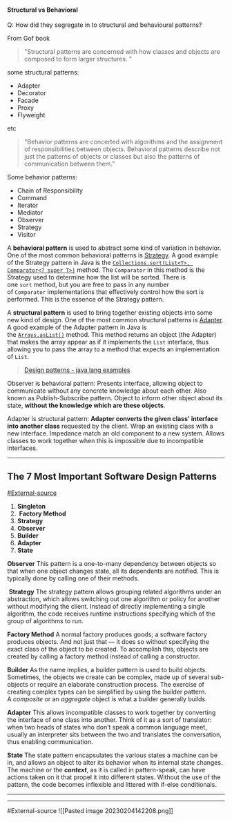 
#### **Structural vs Behavioral**


Q:  How did they segregate in to structural and behavioural patterns?

From Gof book

> "Structural patterns are concerned with how classes and objects are composed to form larger structures. "

some structural patterns:

-   Adapter
-   Decorator
-   Facade
-   Proxy
-   Flyweight

etc

> "Behavior patterns are concerted with algorithms and the assignment of responsibilities between objects. Behavioral patterns describe not just the patterns of objects or classes but also the patterns of communication between them."

Some behavior patterns:

-   Chain of Responsibility
-   Command
-   Iterator
-   Mediator
-   Observer
-   Strategy
-   Visitor

A **behavioral pattern** is used to abstract some kind of variation in behavior. One of the most common behavioral patterns is [Strategy](https://en.wikipedia.org/wiki/Strategy_pattern). A good example of the Strategy pattern in Java is the [`Collections.sort(List<T>, Comparator<? super T>)`](https://docs.oracle.com/javase/8/docs/api/java/util/Collections.html#sort-java.util.List-java.util.Comparator-) method. The `Comparator` in this method is the Strategy used to determine how the list will be sorted. There is one `sort` method, but you are free to pass in any number of `Comparator` implementations that effectively control how the sort is performed. This is the essence of the Strategy pattern.

A **structural pattern** is used to bring together existing objects into some new kind of design. One of the most common structural patterns is [Adapter](https://en.wikipedia.org/wiki/Adapter_pattern). A good example of the Adapter pattern in Java is the [`Arrays.asList()`](https://docs.oracle.com/javase/8/docs/api/java/util/Arrays.html#asList-T...-) method. This method returns an object (the Adapter) that makes the array appear as if it implements the `List` interface, thus allowing you to pass the array to a method that expects an implementation of `List`.
> [Design patterns - java lang examples](https://stackoverflow.com/questions/1673841/examples-of-gof-design-patterns-in-javas-core-libraries)


Observer is behavioral pattern: Presents interface, allowing object to communicate without any concrete knowledge about each other. Also known as Publish-Subscribe pattern. Object to inform other object about its state, **without the knowledge which are these objects**.

Adapter is structural pattern: **Adapter converts the given class' interface into another class** requested by the client. Wrap an existing class with a new interface. Impedance match an old component to a new system. Allows classes to work together when this is impossible due to incompatible interfaces.

--------------------------------------------------------
## The 7 Most Important Software Design Patterns

[#External-source](https://learningdaily.dev/the-7-most-important-software-design-patterns-d60e546afb0e)
1.  **Singleton**
2.  **Factory Method**
3. **Strategy**
4. **Observer**
5. **Builder**
6. **Adapter**
7. **State**

**Observer**
This pattern is a one-to-many dependency between objects so that when one object changes state, all its dependents are notified. This is typically done by calling one of their methods.

 **Strategy**
The strategy pattern allows grouping related algorithms under an abstraction, which allows switching out one algorithm or policy for another without modifying the client. Instead of directly implementing a single algorithm, the code receives runtime instructions specifying which of the group of algorithms to run.

**Factory Method**
A normal factory produces goods; a software factory produces objects. And not just that — it does so without specifying the exact class of the object to be created. To accomplish this, objects are created by calling a factory method instead of calling a constructor.

**Builder**
As the name implies, a builder pattern is used to build objects. Sometimes, the objects we create can be complex, made up of several sub-objects or require an elaborate construction process. The exercise of creating complex types can be simplified by using the builder pattern. A _composite_ or an _aggregate_ object is what a builder generally builds.

**Adapter**
This allows incompatible classes to work together by converting the interface of one class into another. Think of it as a sort of translator: when two heads of states who don’t speak a common language meet, usually an interpreter sits between the two and translates the conversation, thus enabling communication.

**State**
The state pattern encapsulates the various states a machine can be in, and allows an object to alter its behavior when its internal state changes. The machine or the **_context_**, as it is called in pattern-speak, can have actions taken on it that propel it into different states. Without the use of the pattern, the code becomes inflexible and littered with if-else conditionals.

------------------------------------------------

------------------
#External-source
![[Pasted image 20230204142208.png]]